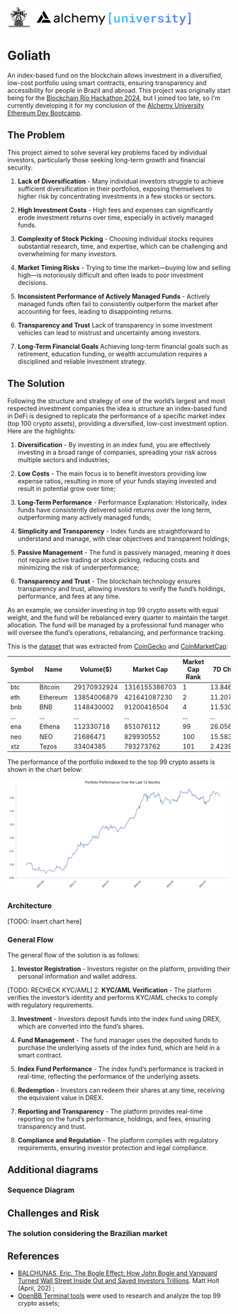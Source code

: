 <img src="./images/goliath_logo.png" alt="Goliath logo" width="52"/> <img src="./images/alchemy_white_background.png" alt="Alchemy University logo" height="52"/>


# Goliath


An index-based fund on the blockchain allows investment in a diversified, low-cost portfolio using smart contracts, ensuring transparency and accessibility for people in Brazil and abroad. This project was originally start being for the [Blockchain Rio Hackathon 2024](https://taikai.network/blockchainrio/hackathons/blockchainriohack24), but I joined too late, so I'm currently developing it for my conclusion of the [Alchemy University Ethereum Dev Bootcamp](https://www.alchemy.com/university/courses/ethereum).


## The Problem


This project aimed to solve several key problems faced by individual investors, particularly those seeking long-term growth and financial security.


1. **Lack of Diversification** - Many individual investors struggle to achieve sufficient diversification in their portfolios, exposing themselves to higher risk by concentrating investments in a few stocks or sectors.

2. **High Investment Costs** - High fees and expenses can significantly erode investment returns over time, especially in actively managed funds.

3. **Complexity of Stock Picking** - Choosing individual stocks requires substantial research, time, and expertise, which can be challenging and overwhelming for many investors.

4. **Market Timing Risks** - Trying to time the market—buying low and selling high—is notoriously difficult and often leads to poor investment decisions.

5. **Inconsistent Performance of Actively Managed Funds** - Actively managed funds often fail to consistently outperform the market after accounting for fees, leading to disappointing returns.

6. **Transparency and Trust** Lack of transparency in some investment vehicles can lead to mistrust and uncertainty among investors.

7. **Long-Term Financial Goals** Achieving long-term financial goals such as retirement, education funding, or wealth accumulation requires a disciplined and reliable investment strategy.


## The Solution


Following the structure and strategy of one of the world’s largest and most respected investment companies the idea is structure an index-based fund in DeFi is designed to replicate the performance of a specific market index (top 100 crypto assets), providing a diversified, low-cost investment option. Here are the highlights:

1. **Diversification** - By investing in an index fund, you are effectively investing in a broad range of companies, spreading your risk across multiple sectors and industries;

2. **Low Costs** - The main focus is to benefit investors providing low expense ratios, resulting in more of your funds staying invested and result in potential grow over time;

3. **Long-Term Performance** -  Performance Explanation: Historically, index funds have consistently delivered solid returns over the long term, outperforming many actively managed funds;

4. **Simplicity and Transparency** - Index funds are straightforward to understand and manage, with clear objectives and transparent holdings;

5. **Passive Management** - The fund is passively managed, meaning it does not require active trading or stock picking, reducing costs and minimizing the risk of underperformance;

6. **Transparency and Trust** - The blockchain technology ensures transparency and trust, allowing investors to verify the fund’s holdings, performance, and fees at any time.

As an example, we consider investing in top 99 crypto assets with equal weight, and the fund will be rebalanced every quarter to maintain the target allocation. The fund will be managed by a professional fund manager who will oversee the fund’s operations, rebalancing, and performance tracking.

This is the [dataset](./data/crypto_top99_20240720.csv) that was extracted from [CoinGecko](https://www.coingecko.com/) and [CoinMarketCap](https://coinmarketcap.com/):

|Symbol|Name|Volume($)|Market Cap|Market Cap Rank|7D Change(%)|24H Change(%)|
|---|---|---|---|---|---|---|
|btc|Bitcoin|29170932924|1316155386703|1|13.8463024353|1.6455094063|
|eth|Ethereum|13854006879|421641087230|2|11.2073976248|1.3613438677|
|bnb|BNB|1148430002|91200416504|4|11.530399447|2.0263956427|
|...|...|...|...|...|...|...|
|ena|Ethena|112330718|851076112|99|26.056214969|4.5431090342|
|neo|NEO|21686471|829930552|100|15.5835334306|2.7088383571  |
|xtz|Tezos|33404385|793273762|101|2.4239090784|-2.2068254177|

The performance of the portfolio indexed to the top 99 crypto assets is shown in the chart below:

![Portfolio performance](./images/portfolio.png "Portfolio Performance Over the Last 12 Months")


### Architecture


[TODO: Insert chart here]


### General Flow

The general flow of the solution is as follows:

1. **Investor Registration** - Investors register on the platform, providing their personal information and wallet address.

[TODO: RECHECK KYC/AML]
2. **KYC/AML Verification** - The platform verifies the investor’s identity and performs KYC/AML checks to comply with regulatory requirements.

3. **Investment** - Investors deposit funds into the index fund using DREX, which are converted into the fund’s shares.

4. **Fund Management** - The fund manager uses the deposited funds to purchase the underlying assets of the index fund, which are held in a smart contract.

5. **Index Fund Performance** - The index fund’s performance is tracked in real-time, reflecting the performance of the underlying assets.

6. **Redemption** - Investors can redeem their shares at any time, receiving the equivalent value in DREX.

7. **Reporting and Transparency** - The platform provides real-time reporting on the fund’s performance, holdings, and fees, ensuring transparency and trust.

8. **Compliance and Regulation** - The platform complies with regulatory requirements, ensuring investor protection and legal compliance.

## Additional diagrams

 

### Sequence Diagram



## Challenges and Risk



### The solution considering the Brazilian market

## References

- [BALCHUNAS, Eric. The Bogle Effect: How John Bogle and Vanguard Turned Wall Street Inside Out and Saved Investors Trillions](https://www.amazon.com/Bogle-Effect-Vanguard-Investors-Trillions/dp/1637740719). Matt Holt (April, 202) ;
- [OpenBB Terminal tools](https://openbb.co/) were used to research and analyze the top 99 crypto assets;
